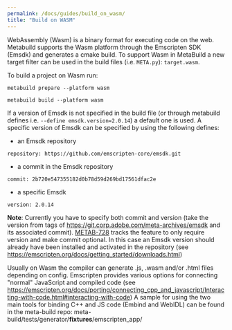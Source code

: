 ```yaml
---
permalink: /docs/guides/build_on_wasm/
title: "Build on WASM"
---
```


WebAssembly (Wasm) is a binary format for executing code on the web. Metabuild supports the Wasm platform through the Emscripten SDK (Emsdk) and generates a cmake build.
To support Wasm in MetaBuild a new target filter can be used in the build files (i.e. `META.py`): `target.wasm`.

To build a project on Wasm run:

`metabuild prepare --platform wasm`

`metabuild build --platform wasm`


If a version of Emsdk is not specified in the build file (or through metabuild defines i.e. `--define emsdk.version=2.0.14`) a default one is used. 
A specific version of Emsdk can be specified by using the following defines:

- an Emsdk repository

`repository: https://github.com/emscripten-core/emsdk.git`

- a commit in the Emsdk repository

`commit: 2b720e547355182d0b78d59d269bd17561dfac2e`

- a specific Emsdk

`version: 2.0.14`


__Note__: Currently you have to specify both commit and version (take the version from tags of https://git.corp.adobe.com/meta-archives/emsdk and its associated commit).  [METAB-728](https://jira.corp.adobe.com/browse/METAB-728) tracks the feature to only require version and make commit optional. In this case an Emsdk version should already have been installed
and activated in the repository (see <https://emscripten.org/docs/getting_started/downloads.html>)

Usually on Wasm the compiler can generate .js, .wasm  and/or .html files depending on config.
Emscripten provides various options for connecting "normal" JavaScript and compiled code (see <https://emscripten.org/docs/porting/connecting_cpp_and_javascript/Interacting-with-code.html#interacting-with-code>)
A sample for using the two main tools for binding C++ and JS code (Embind and WebIDL) can be found in the meta-build repo: meta-build/tests/generator/__fixtures__/emscripten_app/
